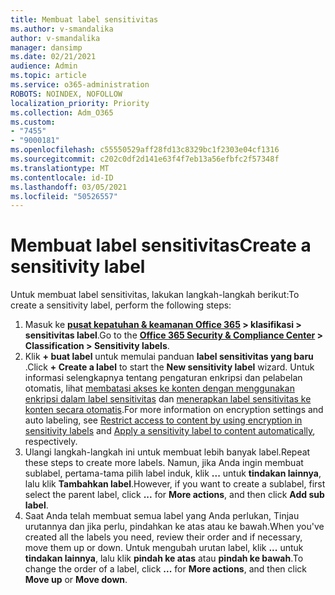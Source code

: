 ```yaml
---
title: Membuat label sensitivitas
ms.author: v-smandalika
author: v-smandalika
manager: dansimp
ms.date: 02/21/2021
audience: Admin
ms.topic: article
ms.service: o365-administration
ROBOTS: NOINDEX, NOFOLLOW
localization_priority: Priority
ms.collection: Adm_O365
ms.custom:
- "7455"
- "9000181"
ms.openlocfilehash: c55550529aff28fd13c8329bc1f2303e04cf1316
ms.sourcegitcommit: c202c0df2d141e63f4f7eb13a56efbfc2f57348f
ms.translationtype: MT
ms.contentlocale: id-ID
ms.lasthandoff: 03/05/2021
ms.locfileid: "50526557"
---
```

# <a name="create-a-sensitivity-label"></a><span data-ttu-id="446c3-102">Membuat label sensitivitas</span><span class="sxs-lookup"><span data-stu-id="446c3-102">Create a sensitivity label</span></span>

<span data-ttu-id="446c3-103">Untuk membuat label sensitivitas, lakukan langkah-langkah berikut:</span><span class="sxs-lookup"><span data-stu-id="446c3-103">To create a sensitivity label, perform the following steps:</span></span>

1. <span data-ttu-id="446c3-104">Masuk ke **[pusat kepatuhan & keamanan Office 365](https://sip.protection.office.com/) > klasifikasi > sensitivitas label**.</span><span class="sxs-lookup"><span data-stu-id="446c3-104">Go to the **[Office 365 Security & Compliance Center](https://sip.protection.office.com/) > Classification > Sensitivity labels**.</span></span>
2. <span data-ttu-id="446c3-105">Klik **+ buat label** untuk memulai panduan **label sensitivitas yang baru** .</span><span class="sxs-lookup"><span data-stu-id="446c3-105">Click **+ Create a label** to start the **New sensitivity label** wizard.</span></span> <span data-ttu-id="446c3-106">Untuk informasi selengkapnya tentang pengaturan enkripsi dan pelabelan otomatis, lihat [membatasi akses ke konten dengan menggunakan enkripsi dalam label sensitivitas](https://docs.microsoft.com/microsoft-365/compliance/encryption-sensitivity-labels) dan [menerapkan label sensitivitas ke konten secara otomatis](https://docs.microsoft.com/microsoft-365/compliance/apply-sensitivity-label-automatically).</span><span class="sxs-lookup"><span data-stu-id="446c3-106">For more information on encryption settings and auto labeling, see [Restrict access to content by using encryption in sensitivity labels](https://docs.microsoft.com/microsoft-365/compliance/encryption-sensitivity-labels) and [Apply a sensitivity label to content automatically](https://docs.microsoft.com/microsoft-365/compliance/apply-sensitivity-label-automatically), respectively.</span></span>
3. <span data-ttu-id="446c3-107">Ulangi langkah-langkah ini untuk membuat lebih banyak label.</span><span class="sxs-lookup"><span data-stu-id="446c3-107">Repeat these steps to create more labels.</span></span> <span data-ttu-id="446c3-108">Namun, jika Anda ingin membuat sublabel, pertama-tama pilih label induk, klik **...** untuk **tindakan lainnya**, lalu klik **Tambahkan label**.</span><span class="sxs-lookup"><span data-stu-id="446c3-108">However, if you want to create a sublabel, first select the parent label, click **...** for **More actions**, and then click **Add sub label**.</span></span>
4. <span data-ttu-id="446c3-109">Saat Anda telah membuat semua label yang Anda perlukan, Tinjau urutannya dan jika perlu, pindahkan ke atas atau ke bawah.</span><span class="sxs-lookup"><span data-stu-id="446c3-109">When you've created all the labels you need, review their order and if necessary, move them up or down.</span></span> <span data-ttu-id="446c3-110">Untuk mengubah urutan label, klik **...** untuk **tindakan lainnya**, lalu klik **pindah ke atas** atau **pindah ke bawah**.</span><span class="sxs-lookup"><span data-stu-id="446c3-110">To change the order of a label, click **...** for **More actions**, and then click **Move up** or **Move down**.</span></span> 
